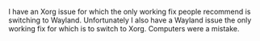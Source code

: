 I have an Xorg issue for which the only working fix people recommend is switching to Wayland. Unfortunately I also have a Wayland issue the only working fix for which is to switch to Xorg. Computers were a mistake.

